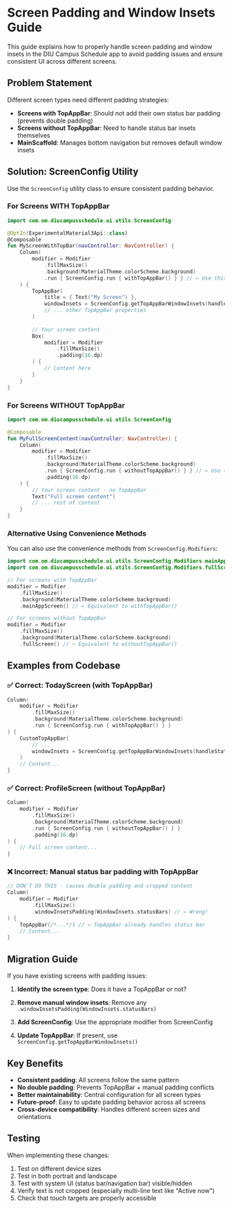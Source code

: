 # Screen Padding and Window Insets Guide

This guide explains how to properly handle screen padding and window insets in the DIU Campus Schedule app to avoid padding issues and ensure consistent UI across different screens.

## Problem Statement

Different screen types need different padding strategies:
- **Screens with TopAppBar**: Should not add their own status bar padding (prevents double padding)
- **Screens without TopAppBar**: Need to handle status bar insets themselves
- **MainScaffold**: Manages bottom navigation but removes default window insets

## Solution: ScreenConfig Utility

Use the `ScreenConfig` utility class to ensure consistent padding behavior.

### For Screens WITH TopAppBar

```kotlin
import com.om.diucampusschedule.ui.utils.ScreenConfig

@OptIn(ExperimentalMaterial3Api::class)
@Composable
fun MyScreenWithTopBar(navController: NavController) {
    Column(
        modifier = Modifier
            .fillMaxSize()
            .background(MaterialTheme.colorScheme.background)
            .run { ScreenConfig.run { withTopAppBar() } } // ← Use this
    ) {
        TopAppBar(
            title = { Text("My Screen") },
            windowInsets = ScreenConfig.getTopAppBarWindowInsets(handleStatusBar = true), // ← And this
            // ... other TopAppBar properties
        )
        
        // Your screen content
        Box(
            modifier = Modifier
                .fillMaxSize()
                .padding(16.dp)
        ) {
            // Content here
        }
    }
}
```

### For Screens WITHOUT TopAppBar

```kotlin
import com.om.diucampusschedule.ui.utils.ScreenConfig

@Composable
fun MyFullScreenContent(navController: NavController) {
    Column(
        modifier = Modifier
            .fillMaxSize()
            .background(MaterialTheme.colorScheme.background)
            .run { ScreenConfig.run { withoutTopAppBar() } } // ← Use this for status bar padding
            .padding(16.dp)
    ) {
        // Your screen content - no TopAppBar
        Text("Full screen content")
        // ... rest of content
    }
}
```

### Alternative Using Convenience Methods

You can also use the convenience methods from `ScreenConfig.Modifiers`:

```kotlin
import com.om.diucampusschedule.ui.utils.ScreenConfig.Modifiers.mainAppScreen
import com.om.diucampusschedule.ui.utils.ScreenConfig.Modifiers.fullScreen

// For screens with TopAppBar
modifier = Modifier
    .fillMaxSize()
    .background(MaterialTheme.colorScheme.background)
    .mainAppScreen() // ← Equivalent to withTopAppBar()

// For screens without TopAppBar  
modifier = Modifier
    .fillMaxSize()
    .background(MaterialTheme.colorScheme.background)
    .fullScreen() // ← Equivalent to withoutTopAppBar()
```

## Examples from Codebase

### ✅ Correct: TodayScreen (with TopAppBar)
```kotlin
Column(
    modifier = Modifier
        .fillMaxSize()
        .background(MaterialTheme.colorScheme.background)
        .run { ScreenConfig.run { withTopAppBar() } }
) {
    CustomTopAppBar(
        // ...
        windowInsets = ScreenConfig.getTopAppBarWindowInsets(handleStatusBar = true)
    )
    // Content...
}
```

### ✅ Correct: ProfileScreen (without TopAppBar)
```kotlin
Column(
    modifier = Modifier
        .fillMaxSize()
        .background(MaterialTheme.colorScheme.background)
        .run { ScreenConfig.run { withoutTopAppBar() } }
        .padding(16.dp)
) {
    // Full screen content...
}
```

### ❌ Incorrect: Manual status bar padding with TopAppBar
```kotlin
// DON'T DO THIS - causes double padding and cropped content
Column(
    modifier = Modifier
        .fillMaxSize()
        .windowInsetsPadding(WindowInsets.statusBars) // ← Wrong!
) {
    TopAppBar(/*...*/) // ← TopAppBar already handles status bar
    // Content...
}
```

## Migration Guide

If you have existing screens with padding issues:

1. **Identify the screen type**: Does it have a TopAppBar or not?

2. **Remove manual window insets**: Remove any `.windowInsetsPadding(WindowInsets.statusBars)`

3. **Add ScreenConfig**: Use the appropriate modifier from ScreenConfig

4. **Update TopAppBar**: If present, use `ScreenConfig.getTopAppBarWindowInsets()`

## Key Benefits

- **Consistent padding**: All screens follow the same pattern
- **No double padding**: Prevents TopAppBar + manual padding conflicts  
- **Better maintainability**: Central configuration for all screen types
- **Future-proof**: Easy to update padding behavior across all screens
- **Cross-device compatibility**: Handles different screen sizes and orientations

## Testing

When implementing these changes:

1. Test on different device sizes
2. Test in both portrait and landscape
3. Test with system UI (status bar/navigation bar) visible/hidden
4. Verify text is not cropped (especially multi-line text like "Active now")
5. Check that touch targets are properly accessible
